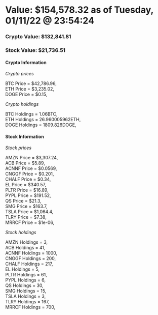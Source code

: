 # Value: $154,578.32 as of Tuesday, 01/11/22 @ 23:54:24 

### Crypto Value: $132,841.81

### Stock Value: $21,736.51

#### Crypto Information 
*Crypto prices* 

BTC Price = $42,786.96,  
ETH Price = $3,235.02,  
DOGE Price = $0.15,  


*Crypto holdings* 

BTC Holdings = 1.06BTC,  
ETH Holdings = 26.960005962ETH,  
DOGE Holdings = 1809.826DOGE,  


#### Stock Information 

*Stock prices* 

AMZN Price = $3,307.24,  
ACB Price = $5.89,  
ACNNF Price = $0.0569,  
CNGGF Price = $0.201,  
CHALF Price = $0.34,  
EL Price = $340.57,  
PLTR Price = $16.89,  
PYPL Price = $191.52,  
QS Price = $21.3,  
SMG Price = $163.7,  
TSLA Price = $1,064.4,  
TLRY Price = $7.38,  
MRRCF Price = $1e-06,  


*Stock holdings* 

AMZN Holdings = 3,  
ACB Holdings = 41,  
ACNNF Holdings = 1000,  
CNGGF Holdings = 200,  
CHALF Holdings = 217,  
EL Holdings = 5,  
PLTR Holdings = 61,  
PYPL Holdings = 6,  
QS Holdings = 30,  
SMG Holdings = 15,  
TSLA Holdings = 3,  
TLRY Holdings = 167,  
MRRCF Holdings = 700,  


